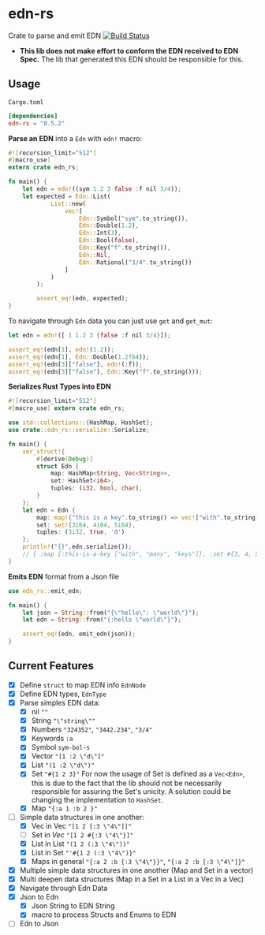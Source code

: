 # edn-rs

Crate to parse and emit EDN [![Build Status](https://travis-ci.org/naomijub/edn-rs.svg?branch=master)](https://travis-ci.org/naomijub/edn-rs)
* **This lib does not make effort to conform the EDN received to EDN Spec.** The lib that generated this EDN should be responsible for this.

## Usage

`Cargo.toml`
```toml
[dependencies]
edn-rs = "0.5.2"
```

**Parse an EDN** into a `Edn` with `edn!` macro:
```rust
#![recursion_limit="512"]
#[macro_use]
extern crate edn_rs;

fn main() {
    let edn = edn!((sym 1.2 3 false :f nil 3/4));
    let expected = Edn::List(
            List::new(
                vec![
                    Edn::Symbol("sym".to_string()),
                    Edn::Double(1.2),
                    Edn::Int(3),
                    Edn::Bool(false),
                    Edn::Key("f".to_string()),
                    Edn::Nil,
                    Edn::Rational("3/4".to_string())
                ]
            )
        );

        assert_eq!(edn, expected);
}
```

To navigate through `Edn` data you can just use `get` and `get_mut`:

```rust
let edn = edn!([ 1 1.2 3 {false :f nil 3/4}]);

assert_eq!(edn[1], edn!(1.2));
assert_eq!(edn[1], Edn::Double(1.2f64));
assert_eq!(edn[3]["false"], edn!(:f));
assert_eq!(edn[3]["false"], Edn::Key("f".to_string()));
```

**Serializes Rust Types into EDN**
 ```rust
 #![recursion_limit="512"]
 #[macro_use] extern crate edn_rs;
 
 use std::collections::{HashMap, HashSet};
 use crate::edn_rs::serialize::Serialize;
 
 fn main() {
     ser_struct!{
         #[derive(Debug)]
         struct Edn {
             map: HashMap<String, Vec<String>>,
             set: HashSet<i64>,
             tuples: (i32, bool, char),
         }
     };
     let edn = Edn {
         map: map!{"this is a key".to_string() => vec!["with".to_string(), "many".to_string(), "keys".to_string()]},
         set: set!{3i64, 4i64, 5i64},
         tuples: (3i32, true, 'd')
     };
     println!("{}",edn.serialize());
     // { :map {:this-is-a-key ["with", "many", "keys"]}, :set #{3, 4, 5}, :tuples (3, true, \d), }
 }
```

**Emits EDN** format from a Json file
 ```rust
 use edn_rs::emit_edn;

 fn main() {
     let json = String::from("{\"hello\": \"world\"}");
     let edn = String::from("{:hello \"world\"}");

     assert_eq!(edn, emit_edn(json));
 }
 ```

## Current Features
- [x] Define `struct` to map EDN info `EdnNode`
- [x] Define EDN types, `EdnType`
- [x] Parse simples EDN data:
    - [x] nil `""`
    - [x] String `"\"string\""`
    - [x] Numbers `"324352"`, `"3442.234"`, `"3/4"`
    - [x] Keywords `:a`
    - [x] Symbol `sym-bol-s`
    - [x] Vector `"[1 :2 \"d\"]"`
    - [x] List `"(1 :2 \"d\")"`
    - [x] Set `"#{1 2 3}"` For now the usage of Set is defined as a `Vec<Edn>`, this is due to the fact that the lib should not be necessarily responsible for assuring the Set's unicity. A solution could be changing the implementation to `HashSet`.
    - [x] Map `"{:a 1 :b 2 }"`
- [ ] Simple data structures in one another:
    - [x] Vec in Vec `"[1 2 [:3 \"4\"]]"`
    - [ ] Set in _Vec_ `"[1 2 #{:3 \"4\"}]"`
    - [x] List in List `"(1 2 (:3 \"4\"))"`
    - [x] List in Set `"'#{1 2 (:3 \"4\")}"`
    - [x] Maps in general `"{:a 2 :b {:3 \"4\"}}"`, `"{:a 2 :b [:3 \"4\"]}"`
- [x] Multiple simple data structures in one another (Map and Set in a vector)
- [x] Multi deepen data structures (Map in a Set in a List in a  Vec in a Vec)
- [x] Navigate through Edn Data 
- [x] Json to Edn
    - [x] Json String to EDN String
    - [x] macro to process Structs and Enums to EDN
- [ ] Edn to Json